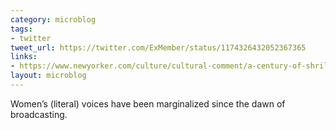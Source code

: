 ```yaml
---
category: microblog
tags:
- twitter
tweet_url: https://twitter.com/ExMember/status/1174326432052367365
links:
- https://www.newyorker.com/culture/cultural-comment/a-century-of-shrill-how-bias-in-technology-has-hurt-womens-voices
layout: microblog
---
```

Women’s (literal) voices have been marginalized since the dawn of broadcasting.
